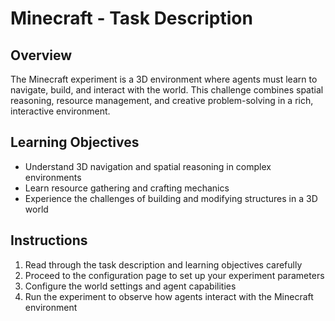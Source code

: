 # Minecraft - Task Description

## Overview

The Minecraft experiment is a 3D environment where agents must learn to navigate, build, and interact with the world. This challenge combines spatial reasoning, resource management, and creative problem-solving in a rich, interactive environment.

## Learning Objectives

- Understand 3D navigation and spatial reasoning in complex environments
- Learn resource gathering and crafting mechanics
- Experience the challenges of building and modifying structures in a 3D world

## Instructions

1. Read through the task description and learning objectives carefully
2. Proceed to the configuration page to set up your experiment parameters
3. Configure the world settings and agent capabilities
4. Run the experiment to observe how agents interact with the Minecraft environment 